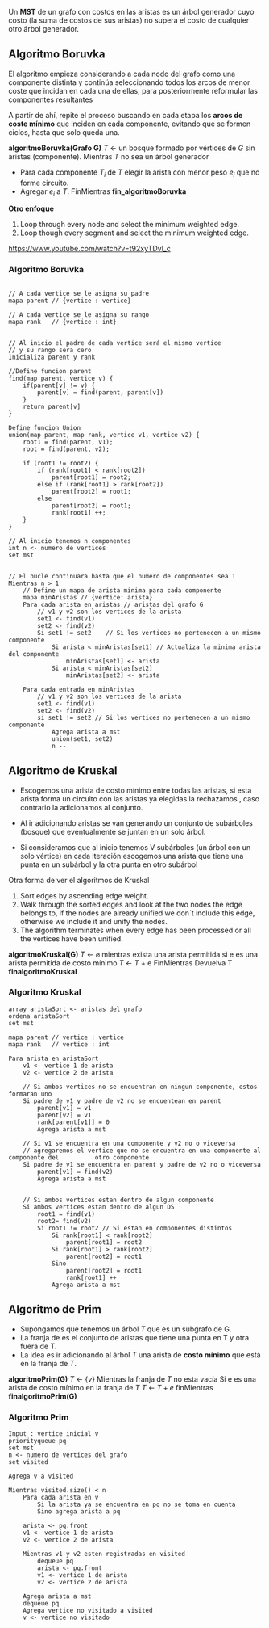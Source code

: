 Un **MST** de un grafo con costos en las aristas es un árbol generador cuyo costo (la suma de costos de sus aristas) no supera el costo de cualquier otro árbol generador.

## Algoritmo Boruvka
El algoritmo empieza considerando a cada nodo del grafo como una componente distinta y continúa seleccionando todos los arcos de menor coste que incidan en cada una de ellas, para posteriormente reformular las componentes resultantes

A partir de ahí, repite el proceso buscando en cada etapa los **arcos de coste mínimo** que inciden en cada componente, evitando que se formen ciclos, hasta que solo queda una.

**algoritmoBoruvka(Grafo G)**
$T$ $\leftarrow$ un bosque formado por vértices de $G$ sin aristas (componente). 
Mientras $T$ no sea un árbol generador
- Para cada componente $T_i$ de $T$ elegir la arista con menor peso $e_i$ que no forme circuito.
- Agregar $e_i$ a $T$.
FinMientras
**fin_algoritmoBoruvka**



**Otro enfoque**
1. Loop through every node and select the minimum weighted edge.
2. Loop though every segment and select the minimum weighted edge.

https://www.youtube.com/watch?v=t92xyTDvl_c
### Algoritmo Boruvka
```

// A cada vertice se le asigna su padre
mapa parent // {vertice : vertice}

// A cada vertice se le asigna su rango
mapa rank   // {vertice : int}


// Al inicio el padre de cada vertice será el mismo vertice
// y su rango sera cero
Inicializa parent y rank

//Define funcion parent
find(map parent, vertice v) {
	if(parent[v] != v) {
		parent[v] = find(parent, parent[v])
	}
	return parent[v]
}
	
Define funcion Union
union(map parent, map rank, vertice v1, vertice v2) {
	root1 = find(parent, v1);
	root = find(parent, v2);

	if (root1 != root2) {
		if (rank[root1] < rank[root2])
			parent[root1] = root2;
		else if (rank[root1] > rank[root2])
			parent[root2] = root1;
		else
			parent[root2] = root1;
			rank[root1] ++;
	}
}

// Al inicio tenemos n componentes
int n <- numero de vertices
set mst


// El bucle continuara hasta que el numero de componentes sea 1
Mientras n > 1
	// Define un mapa de arista minima para cada componente
	mapa minAristas // {vertice: arista}
	Para cada arista en aristas // aristas del grafo G 
		// v1 y v2 son los vertices de la arista
		set1 <- find(v1)
		set2 <- find(v2)
		Si set1 != set2    // Si los vertices no pertenecen a un mismo componente
			Si arista < minAristas[set1] // Actualiza la minima arista del componente
				minAristas[set1] <- arista
			Si arista < minAristas[set2]
				minAristas[set2] <- arista
				
	Para cada entrada en minAristas
		// v1 y v2 son los vertices de la arista
		set1 <- find(v1)
		set2 <- find(v2)
		si set1 != set2 // Si los vertices no pertenecen a un mismo componente
			Agrega arista a mst
			union(set1, set2)
			n --
```




## Algoritmo de Kruskal
- Escogemos una arista de costo mínimo entre todas las aristas, si esta arista forma un circuito con las aristas ya elegidas la rechazamos , caso contrario la adicionamos al conjunto.

- Al ir adicionando aristas se van generando un conjunto de subárboles (bosque) que eventualmente se juntan en un solo árbol.

- Si consideramos que al inicio tenemos V subárboles (un árbol con un solo vértice) en cada iteración escogemos una arista que tiene una punta en un subárbol y la otra punta en otro subárbol  

Otra forma de ver el algoritmos de Kruskal
1. Sort edges by ascending edge weight.
2. Walk through the sorted edges and look at the two nodes the edge belongs to, if the nodes are already unified we don´t include this edge, otherwise we include it and unify the nodes.
3. The algorithm terminates when every edge has been processed or all the vertices have been unified.


**algoritmoKruskal(G)**
	$T$ $\leftarrow$  $\varnothing$
	mientras exista una arista permitida
		si e es una arista permitida de costo mínimo
			$T$ $\leftarrow$ $T$  + e
	FinMientras
	Devuelva T
**finalgoritmoKruskal**

### Algoritmo Kruskal
```
array aristaSort <- aristas del grafo
ordena aristaSort
set mst

mapa parent // vertice : vertice
mapa rank   // vertice : int

Para arista en aristaSort
	v1 <- vertice 1 de arista
	v2 <- vertice 2 de arista

	// Si ambos vertices no se encuentran en ningun componente, estos formaran uno
	Si padre de v1 y padre de v2 no se encuentean en parent
		parent[v1] = v1
		parent[v2] = v1
		rank[parent[v1]] = 0
		Agrega arista a mst

	// Si v1 se encuentra en una componente y v2 no o viceversa
	// agregaremos el vertice que no se encuentra en una componente al componente del          otro componente
	Si padre de v1 se encuentra en parent y padre de v2 no o viceversa
		parent[v1] = find(v2)
		Agrega arista a mst


	// Si ambos vertices estan dentro de algun componente
	Si ambos vertices estan dentro de algun DS
		root1 = find(v1)
		root2= find(v2)
		Si root1 != root2 // Si estan en componentes distintos
			Si rank[root1] < rank[root2]
				parent[root1] = root2
			Si rank[root1] > rank[root2]
				parent[root2] = root1
			Sino
				parent[root2] = root1
				rank[root1] ++
			Agrega arista a mst
```

## Algoritmo de Prim
- Supongamos que tenemos un árbol $T$ que es un subgrafo de G.
- La franja de  es el conjunto de aristas que tiene una punta en T y otra fuera de T.
- La idea es ir adicionando al árbol $T$ una arista de **costo mínimo** que está en la franja de $T$.

**algoritmoPrim(G)**
	$T$ $\leftarrow$ $\{v\}$
	Mientras la franja de $T$ no esta vacía
		Si e es una arista de costo mínimo en la franja de $T$
			$T$ $\leftarrow$ $T + e$
	finMientras
**finalgoritmoPrim(G)**



### Algoritmo Prim
```
Input : vertice inicial v
priorityqueue pq 
set mst
n <- numero de vertices del grafo
set visited

Agrega v a visited

Mientras visited.size() < n
	Para cada arista en v
		Si la arista ya se encuentra en pq no se toma en cuenta
		Sino agrega arista a pq

	arista <- pq.front
	v1 <- vertice 1 de arista
	v2 <- vertice 2 de arista

	Mientras v1 y v2 esten registradas en visited
		dequeue pq
		arista <- pq.front
		v1 <- vertice 1 de arista
		v2 <- vertice 2 de arista

	Agrega arista a mst
	dequeue pq
	Agrega vertice no visitado a visited
	v <- vertice no visitado
```